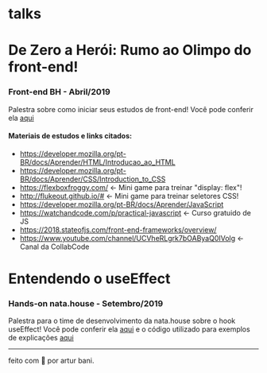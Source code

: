 # talks

# De Zero a Herói:  Rumo ao Olimpo do front-end!
###  Front-end BH - Abril/2019
Palestra sobre como iniciar seus estudos de front-end! Você pode conferir ela [aqui](https://docs.google.com/presentation/d/1mzqd3Dbt5bTz_J8bIB3qjy3MK-ODQ_dGGXZa5Kwk20k/edit?usp=sharing)

#### Materiais de estudos e links citados:
 - https://developer.mozilla.org/pt-BR/docs/Aprender/HTML/Introducao_ao_HTML
 - https://developer.mozilla.org/pt-BR/docs/Aprender/CSS/Introduction_to_CSS
 - https://flexboxfroggy.com/ <-  Mini game para treinar "display: flex"!
 - http://flukeout.github.io/# <- Mini game para treinar seletores CSS!
 - https://developer.mozilla.org/pt-BR/docs/Aprender/JavaScript 
 - https://watchandcode.com/p/practical-javascript <- Curso gratuido de JS
 - https://2018.stateofjs.com/front-end-frameworks/overview/
 - https://www.youtube.com/channel/UCVheRLgrk7bOAByaQ0IVolg <- Canal da CollabCode

# Entendendo o useEffect
### Hands-on nata.house - Setembro/2019
Palestra para o time de desenvolvimento da nata.house sobre o hook useEffect! Você pode conferir ela [aqui](https://docs.google.com/presentation/d/1RKieT_ipE9CRtqitiSD1V1Qd5-RKZqiY4DTxqfPAZHU/edit?usp=sharing) e o código utilizado para exemplos de explicações [aqui](https://github.com/arturbani/talks/tree/master/hands-on-useffect)

---
feito com 💙 por artur bani.
